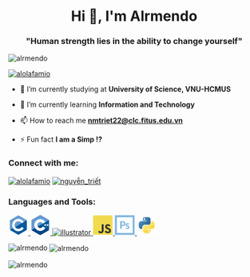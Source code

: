 <h1 align="center">Hi 👋, I'm Alrmendo</h1>
<h3 align="center">"Human strength lies in the ability to change yourself"</h3>

<p align="left"> <img src="https://komarev.com/ghpvc/?username=alrmendo&label=Profile%20views&color=0e75b6&style=flat" alt="alrmendo" /> </p>

<p align="left"> <a href="https://twitter.com/alolafamio" target="blank"><img src="https://img.shields.io/twitter/follow/alolafamio?logo=twitter&style=for-the-badge" alt="alolafamio" /></a> </p>

- 🔭 I’m currently studying at **University of Science, VNU-HCMUS**

- 🌱 I’m currently learning **Information and Technology**

- 📫 How to reach me **nmtriet22@clc.fitus.edu.vn**

- ⚡ Fun fact **I am a Simp !?**

<h3 align="left">Connect with me:</h3>
<p align="left">
<a href="https://twitter.com/alolafamio" target="blank"><img align="center" src="https://raw.githubusercontent.com/rahuldkjain/github-profile-readme-generator/master/src/images/icons/Social/twitter.svg" alt="alolafamio" height="30" width="40" /></a>
<a href="https://fb.com/nguyễn_triết" target="blank"><img align="center" src="https://raw.githubusercontent.com/rahuldkjain/github-profile-readme-generator/master/src/images/icons/Social/facebook.svg" alt="nguyễn_triết" height="30" width="40" /></a>
</p>

<h3 align="left">Languages and Tools:</h3>
<p align="left"> <a href="https://www.cprogramming.com/" target="_blank" rel="noreferrer"> <img src="https://raw.githubusercontent.com/devicons/devicon/master/icons/c/c-original.svg" alt="c" width="40" height="40"/> </a> <a href="https://www.w3schools.com/cpp/" target="_blank" rel="noreferrer"> <img src="https://raw.githubusercontent.com/devicons/devicon/master/icons/cplusplus/cplusplus-original.svg" alt="cplusplus" width="40" height="40"/> </a> <a href="https://www.adobe.com/in/products/illustrator.html" target="_blank" rel="noreferrer"> <img src="https://www.vectorlogo.zone/logos/adobe_illustrator/adobe_illustrator-icon.svg" alt="illustrator" width="40" height="40"/> </a> <a href="https://developer.mozilla.org/en-US/docs/Web/JavaScript" target="_blank" rel="noreferrer"> <img src="https://raw.githubusercontent.com/devicons/devicon/master/icons/javascript/javascript-original.svg" alt="javascript" width="40" height="40"/> </a> <a href="https://www.photoshop.com/en" target="_blank" rel="noreferrer"> <img src="https://raw.githubusercontent.com/devicons/devicon/master/icons/photoshop/photoshop-line.svg" alt="photoshop" width="40" height="40"/> </a> <a href="https://www.python.org" target="_blank" rel="noreferrer"> <img src="https://raw.githubusercontent.com/devicons/devicon/master/icons/python/python-original.svg" alt="python" width="40" height="40"/> </a> </p>

<p><img align="left" src="https://github-readme-stats.vercel.app/api/top-langs?username=alrmendo&show_icons=true&locale=en&layout=compact" alt="alrmendo" /></p>

<p>&nbsp;<img align="center" src="https://github-readme-stats.vercel.app/api?username=alrmendo&show_icons=true&locale=en" alt="alrmendo" /></p>

<p><img align="center" src="https://github-readme-streak-stats.herokuapp.com/?user=alrmendo&" alt="alrmendo" /></p>
